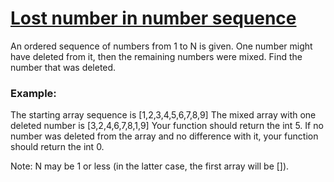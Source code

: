 # [Lost number in number sequence](https://www.codewars.com/kata/595aa94353e43a8746000120) #

An ordered sequence of numbers from 1 to N is given. One number might have deleted from it, then the remaining numbers were mixed. Find the number that was deleted.

### Example: ###

The starting array sequence is [1,2,3,4,5,6,7,8,9]
The mixed array with one deleted number is [3,2,4,6,7,8,1,9]
Your function should return the int 5.
If no number was deleted from the array and no difference with it, your function should return the int 0.

Note: N may be 1 or less (in the latter case, the first array will be []).
